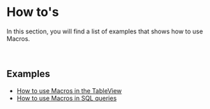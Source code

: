 
# How to's

In this section, you will find a list of examples that shows how to use Macros.

<br/>

## Examples  

- [How to use Macros in the TableView](howto/usingmacrostbv.md)
- [How to use Macros in SQL queries](usingmacros.md)



